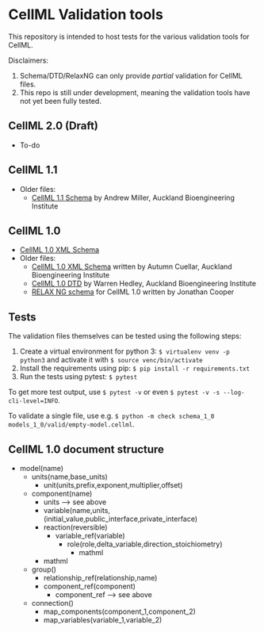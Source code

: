 # CellML Validation tools

This repository is intended to host tests for the various validation tools for CellML.

Disclaimers:

1. Schema/DTD/RelaxNG can only provide *partial* validation for CellML files.
2. This repo is still under development, meaning the validation tools have not yet been fully tested.

## CellML 2.0 (Draft)

* To-do

## CellML 1.1

* Older files:
  * [CellML 1.1 Schema](cellml_1_1/todo/cellml_1_1.xsd) by Andrew Miller, Auckland Bioengineering Institute

## CellML 1.0

* [CellML 1.0 XML Schema](cellml_1_0/cellml_1_0.xsd)
* Older files:
  * [CellML 1.0 XML Schema](cellml_1_0/deprecated/cellml_1_0_simple.xsd) written by Autumn Cuellar, Auckland Bioengineering Institute
  * [CellML 1.0 DTD](cellml_1_0/todo/cellml_1_0.dtd) by Warren Hedley, Auckland Bioengineering Institute
  * [RELAX NG schema](cellml_1_0/todo/cellml1.0.rnc) for CellML 1.0 written by Jonathan Cooper

## Tests

The validation files themselves can be tested using the following steps:

1. Create a virtual environment for python 3: `$ virtualenv venv -p python3` and activate it with `$ source venc/bin/activate`
2. Install the requirements using pip: `$ pip install -r requirements.txt`
3. Run the tests using pytest: `$ pytest`

To get more test output, use `$ pytest -v` or even `$ pytest -v -s --log-cli-level=INFO`.

To validate a single file, use e.g. `$ python -m check schema_1_0 models_1_0/valid/empty-model.cellml`.

## CellML 1.0 document structure

- model(name)
  - units(name,base_units)
    - unit(units,prefix,exponent,multiplier,offset)
  - component(name)
    - units --> see above
    - variable(name,units,(initial_value,public_interface,private_interface)
    - reaction(reversible)
      - variable_ref(variable)
        - role(role,delta_variable,direction_stoichiometry)
          - mathml
    - mathml
  - group()
    - relationship_ref(relationship,name)
    - component_ref(component)
      - component_ref --> see above
  - connection()
    - map_components(component_1,component_2)
    - map_variables(variable_1,variable_2)
    
